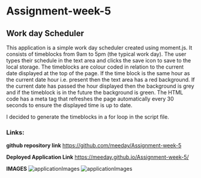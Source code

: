 # Assignment-week-5

 ## Work day Scheduler

This application is a simple work day scheduler created using moment.js. It consists of timeblocks from 9am to 5pm (the typical work day). The user types their schedule in the text area and clicks the save icon to save to the local storage. The timeblocks are colour coded in relation to the current date displayed at the top of the page. If the time block is the same hour as the current date hour i.e. present then the text area has a red background. If the current date has passed the hour displayed then the background is grey and if the timeblock is in the future the background is green. The HTML code has a meta tag that refreshes the page automatically every 30 seconds to ensure the displayed time is up to date.

I decided to generate the timeblocks in a for loop in the script file. 

### Links:

__github repository link__
https://github.com/meeday/Assignment-week-5

__Deployed Application Link__
https://meeday.github.io/Assignment-week-5/

__IMAGES__
![applicationImages](Screenshot1.png)
![applicationImages](Screenshot2.png)
